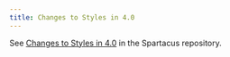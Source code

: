 ```yaml
---
title: Changes to Styles in 4.0
---
```


See [Changes to Styles in 4.0](https://github.com/SAP/spartacus/blob/develop/docs/migration/css-changes-in-version-4.md) in the Spartacus repository.
